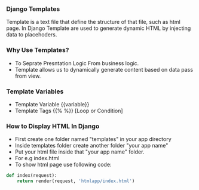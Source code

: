 ### Django Templates
Template is a text file that define the structure of that file, such as html page. In Django Template are used to generate dynamic HTML by injecting data to placehoders.

### Why Use Templates?
- To Seprate Presntation Logic From business logic.
- Template allows us to dynamically generate content based on data pass from view.

### Template Variables
- Template Variable {{variable}}
- Template Tags {{% %}} [Loop or Condition]


### How to Display HTML In Django
- First create one folder named "templates" in your app directory
- Inside templates folder create another folder "your app name"
- Put your html file inside that "your app name" folder.
- For e.g index.html
- To show html page use following code:
```python
def index(request):
    return render(request, 'htmlapp/index.html')
``` 


